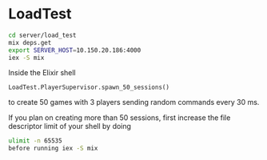 # LoadTest

```bash
cd server/load_test
mix deps.get
export SERVER_HOST=10.150.20.186:4000
iex -S mix
```

Inside the Elixir shell

```
LoadTest.PlayerSupervisor.spawn_50_sessions()
```

to create 50 games with 3 players sending random commands every 30 ms.

If you plan on creating more than 50 sessions, first increase the file descriptor limit of your shell by doing

```bash
ulimit -n 65535
before running iex -S mix
```
